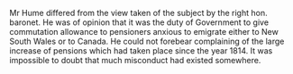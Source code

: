 Mr Hume differed from the view taken of the subject by the right hon. baronet. He was of opinion that it
                    was the duty of Government to give commutation allowance to
                    pensioners anxious to emigrate either to New South Wales or to Canada. He
                    could not forebear complaining of the large increase of pensions which
                    had taken place since the year 1814. It was impossible to doubt that much
                    misconduct had existed somewhere.